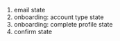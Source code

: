 

1. email state
2. onboarding: account type state
3. onboarding: complete profile state
4. confirm state
